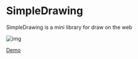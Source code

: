 # SimpleDrawing

SimpleDrawing is a mini library for draw on the web

![img](ttps://iamplex.github.io/SimpleDrawing/assets/demo.gif)

[Demo](https://iamplex.github.io/SimpleDrawing/examples)
